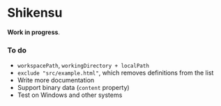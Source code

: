 # Shikensu

__Work in progress__.



### To do

- `workspacePath`, `workingDirectory + localPath`
- `exclude "src/example.html"`, which removes definitions from the list
- Write more documentation
- Support binary data (`content` property)
- Test on Windows and other systems
